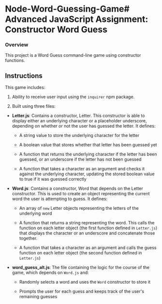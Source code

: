 # Node-Word-Guessing-Game# Advanced JavaScript Assignment: Constructor Word Guess

### Overview

This project is a Word Guess command-line game using constructor functions.

## Instructions

This game includes:

1. Ability to receive user input using the `inquirer` npm package.

2. Built using three files:

* **Letter.js**: Contains a constructor, Letter. This constructor is able to display either an underlying character or a placeholder underscore, depending on whether or not the user has guessed the letter. It defines:

  * A string value to store the underlying character for the letter

  * A boolean value that stores whether that letter has been guessed yet

  * A function that returns the underlying character if the letter has been guessed, or an underscore if the letter has not been guessed

  * A function that takes a character as an argument and checks it against the underlying character, updating the stored boolean value to true if it was guessed correctly

* **Word.js**: Contains a constructor, Word that depends on the Letter constructor. This is used to create an object representing the current word the user is attempting to guess. It defines:

  * An array of `new` Letter objects representing the letters of the underlying word

  * A function that returns a string representing the word. This calls the function on each letter object (the first function defined in `Letter.js`) that displays the character or an underscore and concatenate those together.

  * A function that takes a character as an argument and calls the guess function on each letter object (the second function defined in `Letter.js`)

* **word_guess_alt.js**: The file containing the logic for the course of the game, which depends on `Word.js` and:

  * Randomly selects a word and uses the `Word` constructor to store it

  * Prompts the user for each guess and keeps track of the user's remaining guesses
